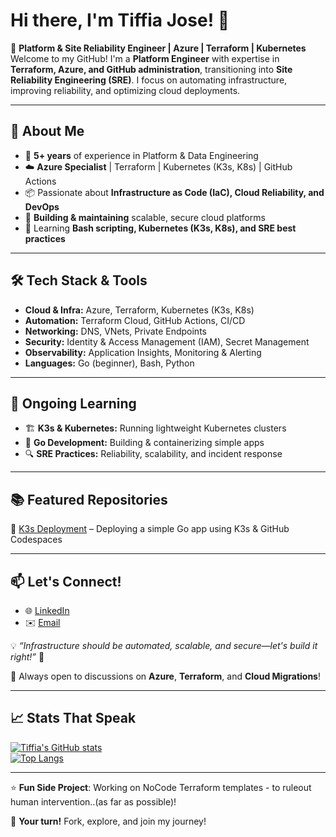 # Hi there, I'm Tiffia Jose! 👋
🚀 **Platform & Site Reliability Engineer | Azure | Terraform | Kubernetes**
Welcome to my GitHub! I'm a **Platform Engineer** with expertise in **Terraform, Azure, and GitHub administration**, transitioning into **Site Reliability Engineering (SRE)**. I focus on automating infrastructure, improving reliability, and optimizing cloud deployments.

---

## 🔹 About Me
- 💼 **5+ years** of experience in Platform & Data Engineering
- ☁️ **Azure Specialist** | Terraform | Kubernetes (K3s, K8s) | GitHub Actions
- 📦 Passionate about **Infrastructure as Code (IaC), Cloud Reliability, and DevOps**
- 🔧 **Building & maintaining** scalable, secure cloud platforms
- 🎯 Learning **Bash scripting, Kubernetes (K3s, K8s), and SRE best practices**

---
  
## 🛠️ Tech Stack & Tools
- **Cloud & Infra:** Azure, Terraform, Kubernetes (K3s, K8s)
- **Automation:** Terraform Cloud, GitHub Actions, CI/CD
- **Networking:** DNS, VNets, Private Endpoints
- **Security:** Identity & Access Management (IAM), Secret Management
- **Observability:** Application Insights, Monitoring & Alerting
- **Languages:** Go (beginner), Bash, Python

---

## 📌 Ongoing Learning
- 🏗️ **K3s & Kubernetes:** Running lightweight Kubernetes clusters
- 📝 **Go Development:** Building & containerizing simple apps
- 🔍 **SRE Practices:** Reliability, scalability, and incident response

---

## 📚 Featured Repositories
🔹 [K3s Deployment](https://github.com/tiffia/go-app) – Deploying a simple Go app using K3s & GitHub Codespaces  

---

## 📫 Let's Connect!
- 🌐 [LinkedIn](www.linkedin.com/in/tiffia-jose) 
- ✉️ [Email](tiffiaj@gmail.com)

💡 _“Infrastructure should be automated, scalable, and secure—let's build it right!”_ 🚀

🤝 Always open to discussions on **Azure**, **Terraform**, and **Cloud Migrations**!  

---

## 📈 **Stats That Speak**  
[![Tiffia's GitHub stats](https://github-readme-stats.vercel.app/api?username=tiffia&show_icons=true&theme=radical)](https://github.com/tiffiajose)  
[![Top Langs](https://github-readme-stats.vercel.app/api/top-langs/?username=tiffia&layout=compact&theme=radical)](https://github.com/tiffiajose)  

---

⭐ **Fun Side Project**: Working on NoCode Terraform templates - to ruleout human intervention..(as far as possible)!  

📢 **Your turn!** Fork, explore, and join my journey!
